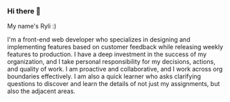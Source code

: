 ### Hi there 👋

My name's Ryli :)

I'm a front-end web developer who specializes in designing and implementing features based on customer feedback while releasing weekly features to production. I have a deep investment in the success of my organization, and I take personal responsibility for my decisions, actions, and quality of work. I am proactive and collaborative, and I work across org boundaries effectively. I am also a quick learner who asks clarifying questions to discover and learn the details of not just my assignments, but also the adjacent areas.
